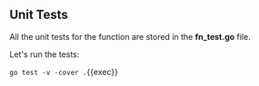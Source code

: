 ## Unit Tests

All the unit tests for the function are stored in the **fn_test.go** file.

Let's run the tests:

`go test -v -cover .`{{exec}}

